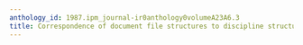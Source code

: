 ```yaml
---
anthology_id: 1987.ipm_journal-ir0anthology0volumeA23A6.3
title: Correspondence of document file structures to discipline structures
---
```

